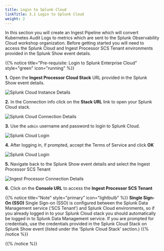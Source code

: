 ```yaml
---
title: Login to Splunk Cloud
linkTitle: 3.1 Login to Splunk Cloud
weight: 2
---
```


In this section you will create an Ingest Pipeline which will convert Kubernetes Audit Logs to metrics which are sent to the Splunk Observability Cloud workshop organization. Before getting started you will need to access the Splunk Cloud and Ingest Processor SCS Tenant environments provided in the Splunk Show event details.

{{% notice title="Pre-requisite: Login to Splunk Enterprise Cloud" style="green" icon="running" %}}

**1.** Open the **Ingest Processor Cloud Stack** URL provided in the Splunk Show event details.

![Splunk Cloud Instance Details](../../images/show_instances_sec.png)

**2.** In the Connection info click on the **Stack URL** link to open your Splunk Cloud stack.

![Splunk Cloud Connection Details](../../images/sec_connection_details.png)

**3.** Use the `admin` username and password to login to Splunk Cloud.

![Splunk Cloud Login](../../images/sec_login.png)

**4.** After logging in, if prompted, accept the Terms of Service and click **OK**

![Splunk Cloud Login](../../images/sec_terms.png)

**5.** Navigate back to the Splunk Show event details and select the Ingest Processor SCS Tenant

![Ingest Processor Connection Details](../../images/show_instances_scs.png)

**6.** Click on the **Console URL** to access the **Ingest Processor SCS Tenant**

{{% notice title="Note" style="primary" icon="lightbulb" %}}
**Single Sign-On (SSO)**
Single Sign-on (SSO) is configured between the Splunk Data Management service (‘SCS Tenant’) and Splunk Cloud environments, so if you already logged in to your Splunk Cloud stack you should automatically be logged in to Splunk Data Management service. If you are prompted for credentials, use the credentials provided in the Splunk Cloud Stack on Splunk Show event (listed under the ‘Splunk Cloud Stack’ section.)
{{% /notice %}}

{{% /notice %}}
